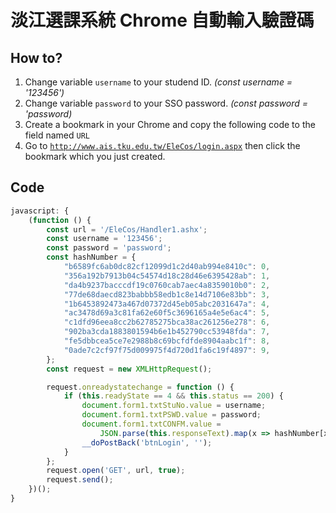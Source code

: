 # 淡江選課系統 Chrome 自動輸入驗證碼

## How to?

1. Change variable `username` to your studend ID. *(const username = '123456')*
2. Change variable `password` to your SSO password. *(const password = 'password)*
3. Create a bookmark in your Chrome and copy the following code to the field named `URL`
4. Go to [`http://www.ais.tku.edu.tw/EleCos/login.aspx`](http://www.ais.tku.edu.tw/EleCos/login.aspx) then click the bookmark which you just created.

## Code

```javascript
javascript: {
    (function () {
        const url = '/EleCos/Handler1.ashx';
        const username = '123456';
        const password = 'password';
        const hashNumber = {
            "b6589fc6ab0dc82cf12099d1c2d40ab994e8410c": 0,
            "356a192b7913b04c54574d18c28d46e6395428ab": 1,
            "da4b9237bacccdf19c0760cab7aec4a8359010b0": 2,
            "77de68daecd823babbb58edb1c8e14d7106e83bb": 3,
            "1b6453892473a467d07372d45eb05abc2031647a": 4,
            "ac3478d69a3c81fa62e60f5c3696165a4e5e6ac4": 5,
            "c1dfd96eea8cc2b62785275bca38ac261256e278": 6,
            "902ba3cda1883801594b6e1b452790cc53948fda": 7,
            "fe5dbbcea5ce7e2988b8c69bcfdfde8904aabc1f": 8,
            "0ade7c2cf97f75d009975f4d720d1fa6c19f4897": 9,
        };
        const request = new XMLHttpRequest();

        request.onreadystatechange = function () {
            if (this.readyState == 4 && this.status == 200) {
                document.form1.txtStuNo.value = username;
                document.form1.txtPSWD.value = password;
                document.form1.txtCONFM.value =
                    JSON.parse(this.responseText).map(x => hashNumber[x]).join('');
                __doPostBack('btnLogin', '');
            }
        };
        request.open('GET', url, true);
        request.send();
    })();
}
```